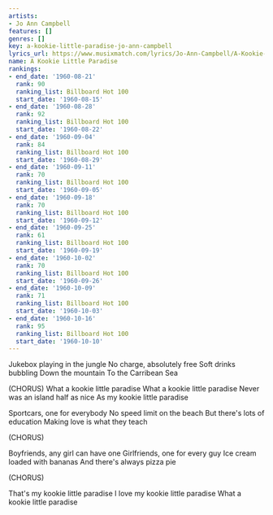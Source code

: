 ```yaml
---
artists:
- Jo Ann Campbell
features: []
genres: []
key: a-kookie-little-paradise-jo-ann-campbell
lyrics_url: https://www.musixmatch.com/lyrics/Jo-Ann-Campbell/A-Kookie-Little-Paradise
name: A Kookie Little Paradise
rankings:
- end_date: '1960-08-21'
  rank: 90
  ranking_list: Billboard Hot 100
  start_date: '1960-08-15'
- end_date: '1960-08-28'
  rank: 92
  ranking_list: Billboard Hot 100
  start_date: '1960-08-22'
- end_date: '1960-09-04'
  rank: 84
  ranking_list: Billboard Hot 100
  start_date: '1960-08-29'
- end_date: '1960-09-11'
  rank: 70
  ranking_list: Billboard Hot 100
  start_date: '1960-09-05'
- end_date: '1960-09-18'
  rank: 70
  ranking_list: Billboard Hot 100
  start_date: '1960-09-12'
- end_date: '1960-09-25'
  rank: 61
  ranking_list: Billboard Hot 100
  start_date: '1960-09-19'
- end_date: '1960-10-02'
  rank: 70
  ranking_list: Billboard Hot 100
  start_date: '1960-09-26'
- end_date: '1960-10-09'
  rank: 71
  ranking_list: Billboard Hot 100
  start_date: '1960-10-03'
- end_date: '1960-10-16'
  rank: 95
  ranking_list: Billboard Hot 100
  start_date: '1960-10-10'
---
```

Jukebox playing in the jungle
No charge, absolutely free
Soft drinks bubbling
Down the mountain
To the Carribean Sea

(CHORUS)
What a kookie little paradise
What a kookie little paradise
Never was an island half as nice
As my kookie little paradise

Sportcars, one for everybody
No speed limit on the beach
But there's lots of education
Making love is what they teach

(CHORUS)

Boyfriends, any girl can have one
Girlfriends, one for every guy
Ice cream loaded with bananas
And there's always pizza pie

(CHORUS)

That's my kookie little paradise
I love my kookie little paradise
What a kookie little paradise
